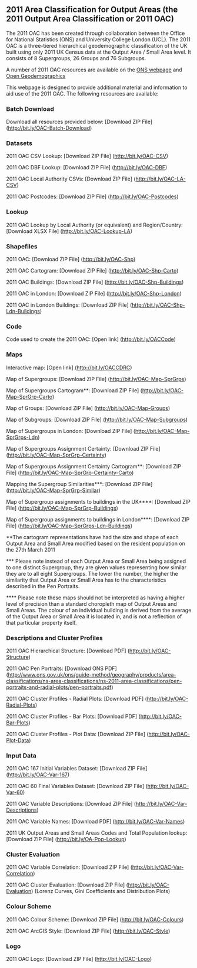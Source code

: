 ## 2011 Area Classification for Output Areas (the 2011 Output Area Classification or 2011 OAC)
The 2011 OAC has been created through collaboration between the Office for National Statistics (ONS) and University College London (UCL). The 2011 OAC is a three-tiered hierarchical geodemographic classification of the UK built using only 2011 UK Census data at the Output Area / Small Area level. It consists of 8 Supergroups, 26 Groups and 76 Subgroups. 

A number of 2011 OAC resources are available on the [ONS webpage](http://www.ons.gov.uk/ons/guide-method/geography/products/area-classifications/ns-area-classifications/ns-2011-area-classifications/index.html) and [Open Geodemographics](http://http://www.opengeodemographics.com/)

This webpage is designed to provide additional material and information to aid use of the 2011 OAC. The following resources are available:

### Batch Download

Download all resources provided below: [Download ZIP File] (http://bit.ly/OAC-Batch-Download)

### Datasets

2011 OAC CSV Lookup: [Download ZIP File] (http://bit.ly/OAC-CSV)

2011 OAC DBF Lookup: [Download ZIP File] (http://bit.ly/OAC-DBF)

2011 OAC Local Authority CSVs: [Download ZIP File] (http://bit.ly/OAC-LA-CSV)

2011 OAC Postcodes: [Download ZIP File] (http://bit.ly/OAC-Postcodes)

### Lookup

2011 OAC Lookup by Local Authority (or equivalent) and Region/Country: [Download XLSX File] (http://bit.ly/OAC-Lookup-LA)

### Shapefiles

2011 OAC: [Download ZIP File] (http://bit.ly/OAC-Shp)

2011 OAC Cartogram: [Download ZIP File] (http://bit.ly/OAC-Shp-Carto)

2011 OAC Buildings: [Download ZIP File] (http://bit.ly/OAC-Shp-Buildings)

2011 OAC in London: [Download ZIP File] (http://bit.ly/OAC-Shp-London)

2011 OAC in London Buildings: [Download ZIP File] (http://bit.ly/OAC-Shp-Ldn-Buildings)

### Code

Code used to create the 2011 OAC: [Open link] (http://bit.ly/OACCode)

### Maps 

Interactive map: [Open link] (http://bit.ly/OACCDRC)

Map of Supergroups: [Download ZIP File] (http://bit.ly/OAC-Map-SprGrps)

Map of Supergroups Cartogram**: [Download ZIP File] (http://bit.ly/OAC-Map-SprGrp-Carto)

Map of Groups: [Download ZIP File] (http://bit.ly/OAC-Map-Groups)

Map of Subgroups: [Download ZIP File] (http://bit.ly/OAC-Map-Subgroups)

Map of Supergroups in London: [Download ZIP File] (http://bit.ly/OAC-Map-SprGrps-Ldn)

Map of Supergroups Assignment Certainty: [Download ZIP File] (http://bit.ly/OAC-Map-SprGrp-Certainty)

Map of Supergroups Assignment Certainty Cartogram**: [Download ZIP File] (http://bit.ly/OAC-Map-SprGrp-Certainty-Carto)

Mapping the Supergroup Similarities***: [Download ZIP File] (http://bit.ly/OAC-Map-SprGrp-Similar)

Map of Supergroup assignments to buildings in the UK****: [Download ZIP File] (http://bit.ly/OAC-Map-SprGrp-Buildings)

Map of Supergroup assignments to buildings in London****: [Download ZIP File] (http://bit.ly/OAC-Map-SprGrps-Ldn-Buildings)

**The cartogram representations have had the size and shape of each Output Area and Small Area modified based on the resident population on the 27th March 2011

*** Please note instead of each Output Area or Small Area being assigned to one distinct Supergroup, they are given values representing how similar they are to all eight Supergroups. The lower the number, the higher the similarity that Output Area or Small Area has to the characteristics described in the Pen Portraits. 

**** Please note these maps should not be interpreted as having a higher level of precision than a standard choropleth map of Output Areas and Small Areas. The colour of an individual building is derived from the average of the Output Area or Small Area it is located in, and is not a reflection of that particular property itself. 

### Descriptions and Cluster Profiles

2011 OAC Hierarchical Structure: [Download PDF] (http://bit.ly/OAC-Structure)

2011 OAC Pen Portraits: [Download ONS PDF] (http://www.ons.gov.uk/ons/guide-method/geography/products/area-classifications/ns-area-classifications/ns-2011-area-classifications/pen-portraits-and-radial-plots/pen-portraits.pdf)

2011 OAC Cluster Profiles - Radial Plots: [Download PDF] (http://bit.ly/OAC-Radial-Plots)

2011 OAC Cluster Profiles - Bar Plots: [Download PDF] (http://bit.ly/OAC-Bar-Plots)

2011 OAC Cluster Profiles - Plot Data: [Download ZIP File] (http://bit.ly/OAC-Plot-Data)

### Input Data

2011 OAC 167 Initial Variables Dataset: [Download ZIP File] (http://bit.ly/OAC-Var-167)

2011 OAC 60 Final Variables Dataset: [Download ZIP File] (http://bit.ly/OAC-Var-60)

2011 OAC Variable Descriptions: [Download ZIP File] (http://bit.ly/OAC-Var-Descriptions)

2011 OAC Variable Names: [Download PDF] (http://bit.ly/OAC-Var-Names)

2011 UK Output Areas and Small Areas Codes and Total Population lookup: [Download ZIP File] (http://bit.ly/OA-Pop-Lookup)

### Cluster Evaluation 

2011 OAC Variable Correlation: [Download ZIP File] (http://bit.ly/OAC-Var-Correlation)

2011 OAC Cluster Evaluation: [Download ZIP File] (http://bit.ly/OAC-Evaluation)
(Lorenz Curves, Gini Coefficients and Distribution Plots)

### Colour Scheme

2011 OAC Colour Scheme: [Download ZIP File]	(http://bit.ly/OAC-Colours)

2011 OAC ArcGIS Style: [Download ZIP File] (http://bit.ly/OAC-Style)

### Logo

2011 OAC Logo: [Download ZIP File] (http://bit.ly/OAC-Logo)

